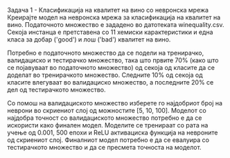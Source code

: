 Задача 1 - Класификација на квалитет на вино со невронска мрежа
Креирајте модел на невронска мрежа за класификација на квалитет на вино. Податочното множество е зададено во датотеката winequality.csv. Секоја инстанца е претставена со 11 хемиски карактеристики и една класа за добар ('good') и лош ('bad') квалитет на вино.

Потребно е податочното множество да се подели на тренирачко, валидациско и тестирачко множество, така што првите 70% (како што се појавуваат во податочното множество) од секоја од класите да се доделат во тренирачкото множество. Следните 10% од секоја од класите влегуваат во валидациско множество, а последните 20% се дел од тестирачкото множество.

Со помош на валидациското множество изберете го најдобриот број на неврони во скриениот слој од можностите [5, 10, 100]. Моделот со најдобра точност со валидациското множество потребно е да се искористи како финален модел. Моделите се тренираат со рата на учење од 0.001, 500 епохи и ReLU активациска функција на невроните од скриениот слој. Финалниот модел потребно е да се евалуира со тестирачкото множество и да се пресмета точноста на моделот.